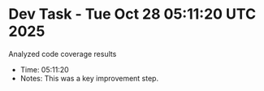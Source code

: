 # Dev Task - Tue Oct 28 05:11:20 UTC 2025
Analyzed code coverage results
- Time: 05:11:20
- Notes: This was a key improvement step.
